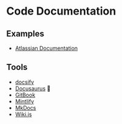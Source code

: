# Code Documentation

## Examples

- [Atlassian Documentation](https://confluence.atlassian.com)

## Tools

- [docsify](https://docsify.js.org)
- [Docusaurus](/docusaurus.md) 🌟
- [GitBook](https://gitbook.com)
- [Mintlify](/mintlify.md)
- [MkDocs](https://mkdocs.org)
- [Wiki.js](/wiki.js.md)

<!--
https://docs.livekit.io/
https://liveblocks.io/docs
https://develop.sentry.dev | Gatsby
-->

<!--
Golang -> Godoc (revive)
Python -> Docstrings
Java -> JavaDoc
-->
